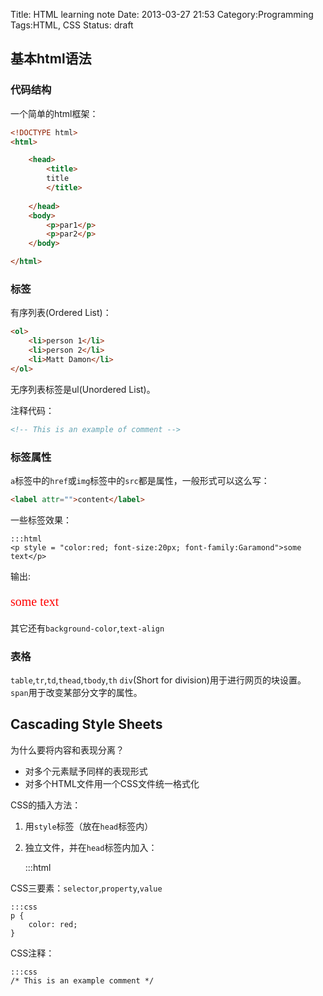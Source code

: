 Title: HTML learning note
Date: 2013-03-27 21:53
Category:Programming
Tags:HTML, CSS
Status: draft

## 基本html语法

### 代码结构

一个简单的html框架：

```html
<!DOCTYPE html>
<html>

	<head>
		<title>
		title
		</title>
		
	</head>
    <body>
        <p>par1</p>
        <p>par2</p>
    </body>

</html>
```

### 标签

有序列表(Ordered List)：

```html
<ol>
    <li>person 1</li>
    <li>person 2</li>
    <li>Matt Damon</li>
</ol>
```

无序列表标签是ul(Unordered List)。

注释代码：

```html
<!-- This is an example of comment -->
```

### 标签属性

`a`标签中的`href`或`img`标签中的`src`都是属性，一般形式可以这么写：

```html
<label attr="">content</label>
```

一些标签效果：

    :::html
    <p style = "color:red; font-size:20px; font-family:Garamond">some text</p>

输出:
<p style = "color:red; font-size:20px; font-family:Garamond">some text</p>

其它还有`background-color`,`text-align`


### 表格

`table`,`tr`,`td`,`thead`,`tbody`,`th`
`div`(Short for division)用于进行网页的块设置。
`span`用于改变某部分文字的属性。

## Cascading Style Sheets

为什么要将内容和表现分离？
* 对多个元素赋予同样的表现形式
* 对多个HTML文件用一个CSS文件统一格式化

CSS的插入方法：
1. 用`style`标签（放在`head`标签内）
2. 独立文件，并在`head`标签内加入：

    :::html
    <link type="text/css" rel="stylesheet" href="stylesheet.css" />

CSS三要素：`selector`,`property`,`value`

    :::css
    p {
        color: red;
    }

CSS注释：

    :::css
    /* This is an example comment */


